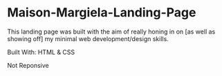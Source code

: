 # Maison-Margiela-Landing-Page

This landing page was built with the aim of really honing in on [as well as showing off] my minimal web development/design skills.

Built With: HTML & CSS

Not Reponsive
